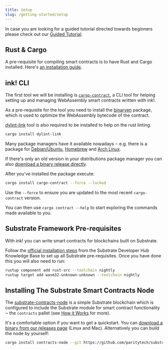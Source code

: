 ```yaml
---
title: Setup
slug: /getting-started/setup
---
```


In case you are looking for a guided tutorial directed
towards beginners please check out our [Guided Tutorial](https://docs.substrate.io/tutorials/v3/ink-workshop/pt1).

## Rust & Cargo

A pre-requisite for compiling smart contracts is to have Rust and Cargo installed. Here's [an installation guide](https://doc.rust-lang.org/cargo/getting-started/installation.html).

## ink! CLI

The first tool we will be installing is [`cargo-contract`](https://github.com/paritytech/cargo-contract), a CLI tool for helping setting up and managing WebAssembly smart contracts written with ink!.

As a pre-requisite for the tool you need to install the [binaryen](https://github.com/WebAssembly/binaryen) package, which is used to optimize the WebAssembly bytecode of the contract.

[dylint-link](https://github.com/trailofbits/dylint) tool is also required to be installed to help on the rust linting.

```bash
cargo install dylint-link
```

Many package managers have it available nowadays ‒ e.g. there is a package for [Debian/Ubuntu](https://tracker.debian.org/pkg/binaryen),
[Homebrew](https://formulae.brew.sh/formula/binaryen) and [Arch Linux](https://archlinux.org/packages/community/x86_64/binaryen/).

If there's only an old version in your distributions package manager you can also [download a binary release directly](https://github.com/WebAssembly/binaryen/releases).

After you've installed the package execute:

```bash
cargo install cargo-contract --force --locked
```

Use the `--force` to ensure you are updated to the most recent `cargo-contract` version.

You can then use `cargo contract --help` to start exploring the commands made available to you.

## Substrate Framework Pre-requisites

With ink! you can write smart contracts for blockchains built on Substrate.

Follow the
[official installation steps](https://substrate.dev/docs/en/knowledgebase/getting-started/) from the
Substrate Developer Hub Knowledge Base to set up all Substrate pre-requisites.
Once you have done this you will also need to run:

```bash
rustup component add rust-src --toolchain nightly
rustup target add wasm32-unknown-unknown --toolchain nightly
```

## Installing The Substrate Smart Contracts Node

The [substrate-contracts-node](https://github.com/paritytech/substrate-contracts-node) is a simple Substrate
blockchain which is configured to include the Substrate module for smart contract
functionality ‒ the `contracts` pallet (see [How it Works](/how-it-works) for more).

It's a comfortable option if you want to get a quickstart.
You can [download a binary from our releases page](https://github.com/paritytech/substrate-contracts-node/releases)
(Linux and Mac). Alternatively you can build the node by yourself:

```bash
cargo install contracts-node --git https://github.com/paritytech/substrate-contracts-node.git --tag v0.12.0 --force --locked
```
